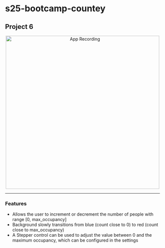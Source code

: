 # s25-bootcamp-countey
## Project 6

<p align="center">
  <img src="assets/app.gif" alt="App Recording" width="500">
</p>

---

### Features
* Allows the user to increment or decrement the number of people with range [0, max_occupancy]
* Background slowly transitions from blue (count close to 0) to red (count close to max_occupancy)
* A Stepper control can be used to adjust the value between 0 and the maximum occupancy, which can be configured in the settings